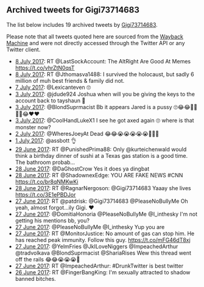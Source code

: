 ## Archived tweets for Gigi73714683

The list below includes 19 archived tweets by
[Gigi73714683](https://twitter.com/Gigi73714683).

Please note that all tweets quoted here are sourced from the
[Wayback Machine](https://web.archive.org) and were not directly accessed through the Twitter API or
any Twitter client.

* [ 8 July 2017](https://web.archive.org/web/20170708210847/https://twitter.com/Gigi73714683/status/883795020498833408): RT @LastSockAccount: The AltRight Are Good At Memes https://t.co/vhrZtN0qsT <!--883795020498833408-->
* [ 8 July 2017](https://web.archive.org/web/20170708153028/https://twitter.com/Gigi73714683/status/883709880342859778): RT @Jthomasva1488: I survived the holocaust, but sadly 6 million of muh best friends &amp; family did not. <!--883709880342859778-->
* [ 7 July 2017](https://web.archive.org/web/20170707024940/https://twitter.com/Gigi73714683/status/883156030854762496): @Lexicanteven 🙄 <!--883156030854762496-->
* [ 3 July 2017](https://web.archive.org/web/20170703173751/https://twitter.com/Gigi73714683/status/881929998080380928): @jdude924 Joshua when will you be giving the keys to the account back to tayshaun 🤔 <!--881929998080380928-->
* [ 3 July 2017](https://web.archive.org/web/20170703142013/https://twitter.com/Gigi73714683/status/881880261998325763): @BlondSuprmacist Bb it appears Jared is a pussy 🙄😂😂👸🏿👸🏿😂❤️❤️ <!--881880261998325763-->
* [ 3 July 2017](https://web.archive.org/web/20170703104429/https://twitter.com/Gigi73714683/status/881825970927394816): @CoolHandLukeX1 I see he got axed again 🙄 where is that monster now? <!--881825970927394816-->
* [ 2 July 2017](https://web.archive.org/web/20170702010132/https://twitter.com/Gigi73714683/status/881316878903382016): @WheresJoeyAt Dead 😂😂😭😭😭😭😭💞💞💞 <!--881316878903382016-->
* [ 1 July 2017](https://web.archive.org/web/20170701235332/https://twitter.com/Gigi73714683/status/881299766138855428): @assbott 👌 <!--881299766138855428-->
* [29 June 2017](https://web.archive.org/web/20170629095627/https://twitter.com/Gigi73714683/status/880364331497607168): RT @PunishedPrima88: Only @kurteichenwald would think a birthday dinner of sushi at a Texas gas station is a good time. The bathroom probab… <!--880364331497607168-->
* [28 June 2017](https://web.archive.org/web/20170628202422/https://twitter.com/Gigi73714683/status/880159964039446528): @DaGhostCrow Yes it does ya dingbat <!--880159964039446528-->
* [28 June 2017](https://web.archive.org/web/20170628151151/https://twitter.com/Gigi73714683/status/880081316632559616): RT @ShadownexEdge: YOU ARE FAKE NEWS #CNN https://t.co/br8qNMKwKi <!--880081316632559616-->
* [28 June 2017](https://web.archive.org/web/20170628132700/https://twitter.com/Gigi73714683/status/880054930261909505): RT @RagnarNergoson: @Gigi73714683 Yaaay she lives https://t.co/3E1ePBDJor <!--880054930261909505-->
* [27 June 2017](https://web.archive.org/web/20170627235457/https://twitter.com/Gigi73714683/status/879850571204878337): RT @patdrisk: @Gigi73714683 @PleaseNoBullyMe Oh yeah, almost forgot...ily Gigi. ♥ <!--879850571204878337-->
* [27 June 2017](https://web.archive.org/web/20170627210346/https://twitter.com/Gigi73714683/status/879807491483340801): @DomitiaHonoria @PleaseNoBullyMe @I_inthesky I'm not getting his mentions bb, you? <!--879807491483340801-->
* [27 June 2017](https://web.archive.org/web/20170627210251/https://twitter.com/Gigi73714683/status/879807260825923588): @PleaseNoBullyMe @I_inthesky Yup you are <!--879807260825923588-->
* [27 June 2017](https://web.archive.org/web/20170627131454/https://twitter.com/Gigi73714683/status/879689497327415297): RT @MonitorJustice: No amount of gas can stop him. He has reached peak immunity. Follow this guy. https://t.co/mFG46dT8xj <!--879689497327415297-->
* [27 June 2017](https://web.archive.org/web/20170627114259/https://twitter.com/Gigi73714683/status/879666365728206852): @YelmFries @JkILoveNiggers @ImpeachedArthur @tradvolkava @BlondSuprmacist @ShariaRises Wew this thread went off the rails 😂😂😭😭😭💞 <!--879666365728206852-->
* [27 June 2017](https://web.archive.org/web/20170627013019/https://twitter.com/Gigi73714683/status/879512183113211904): RT @ImpeachedArthur: #DrunkTwitter is best twitter <!--879512183113211904-->
* [26 June 2017](https://web.archive.org/web/20170626235040/https://twitter.com/Gigi73714683/status/879487105398972416): RT @FingerBangKing: I'm sexually attracted to shadow banned bitches. <!--879487105398972416-->
